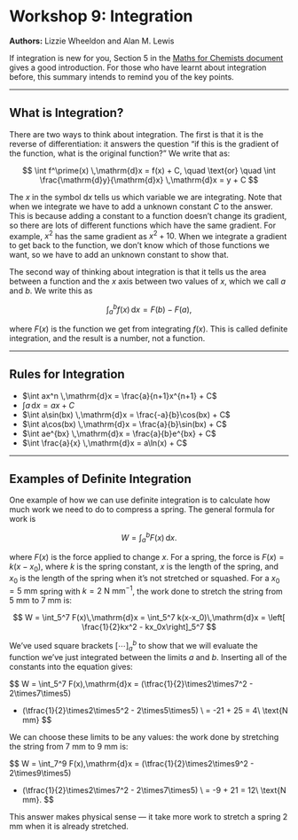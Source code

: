 # Workshop 9: Integration
**Authors:** Lizzie Wheeldon and Alan M. Lewis

If integration is new for you, Section 5 in the [Maths for Chemists document](https://edu.rsc.org/download?ac=15395#section.5) gives a good introduction. For those who have learnt about integration before, this summary intends to remind you of the key points.

---

## What is Integration?

There are two ways to think about integration. The first is that it is the reverse of differentiation: it answers the question “if this is the gradient of the function, what is the original function?” We write that as:

$$
\int f^\prime(x) \,\mathrm{d}x = f(x) + C, \quad \text{or} \quad \int \frac{\mathrm{d}y}{\mathrm{d}x} \,\mathrm{d}x = y + C
$$

The $x$ in the symbol $\mathrm{d}x$ tells us which variable we are integrating. Note that when we integrate we have to add a unknown constant $C$ to the answer. This is because adding a constant to a function doesn’t change its gradient, so there are lots of different functions which have the same gradient. For example, $x^2$ has the same gradient as $x^2 + 10$. When we integrate a gradient to get back to the function, we don’t know which of those functions we want, so we have to add an unknown constant to show that.

The second way of thinking about integration is that it tells us the area between a function and the $x$ axis between two values of $x$, which we call $a$ and $b$. We write this as

$$
\int_a^b f(x) \,\mathrm{d}x = F(b) - F(a),
$$

where $F(x)$ is the function we get from integrating $f(x)$. This is called definite integration, and the result is a number, not a function.

---

## Rules for Integration

- $\int ax^n \,\mathrm{d}x = \frac{a}{n+1}x^{n+1} + C$
- $\int a \,\mathrm{d}x = ax + C$
- $\int a\sin(bx) \,\mathrm{d}x = \frac{-a}{b}\cos(bx) + C$
- $\int a\cos(bx) \,\mathrm{d}x = \frac{a}{b}\sin(bx) + C$
- $\int ae^{bx} \,\mathrm{d}x = \frac{a}{b}e^{bx} + C$
- $\int \frac{a}{x} \,\mathrm{d}x = a\ln(x) + C$

---

## Examples of Definite Integration

One example of how we can use definite integration is to calculate how much work we need to do to compress a spring. The general formula for work is

$$
W = \int_a^b F(x)\,\mathrm{d}x.
$$

where $F(x)$ is the force applied to change $x$. For a spring, the force is $F(x) = k(x-x_0)$, where $k$ is the spring constant, $x$ is the length of the spring, and $x_0$ is the length of the spring when it’s not stretched or squashed. For a $x_0 = 5\ \text{mm}$ spring with $k = 2\ \text{N mm}^{-1}$, the work done to stretch the string from 5 mm to 7 mm is:

$$
W = \int_5^7 F(x)\,\mathrm{d}x 
= \int_5^7 k(x-x_0)\,\mathrm{d}x 
= \left[ \frac{1}{2}kx^2 - kx_0x\right]_5^7
$$

We’ve used square brackets $[\cdots]_a^b$ to show that we will evaluate the function we’ve just integrated between the limits $a$ and $b$. Inserting all of the constants into the equation gives:

$$
W = \int_5^7 F(x)\,\mathrm{d}x = (\tfrac{1}{2}\times2\times7^2 - 2\times7\times5)
- (\tfrac{1}{2}\times2\times5^2 - 2\times5\times5) \\
= -21 + 25 = 4\ \text{N mm}
$$

We can choose these limits to be any values: the work done by stretching the string from 7 mm to 9 mm is:

$$
W = \int_7^9 F(x)\,\mathrm{d}x 
= (\tfrac{1}{2}\times2\times9^2 - 2\times9\times5)
- (\tfrac{1}{2}\times2\times7^2 - 2\times7\times5) \\
= -9 + 21 = 12\ \text{N mm}.
$$

This answer makes physical sense — it take more work to stretch a spring 2 mm when it is already stretched.


